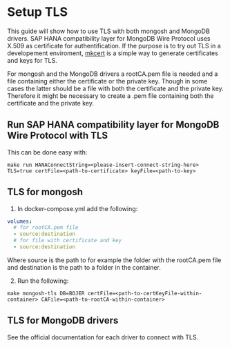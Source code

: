 # Setup TLS

This guide will show how to use TLS with both mongosh and MongoDB drivers. SAP HANA compatibility layer for MongoDB Wire Protocol uses X.509 as certificate for authentification. If the purpose is to try out TLS in a developement enviroment, [mkcert](https://github.com/FiloSottile/mkcert) is a simple way to generate certificates and keys for TLS.

For mongosh and the MongoDB drivers a rootCA.pem file is needed and a file containing either the certificate or the private key. Though in some cases the latter should be a file with both the certificate and the private key. Therefore it might be necessary to create a .pem file containing both the certificate and the private key.

## Run SAP HANA compatibility layer for MongoDB Wire Protocol with TLS

This can be done easy with:

```
make run HANAConnectString=<please-insert-connect-string-here> TLS=true certFile=<path-to-certificate> keyFile=<path-to-key>
```

## TLS for mongosh

1. In docker-compose.yml add the following:

```yaml
volumes:
  # for rootCA.pem file
  - source:destination
  # for file with certificate and key
  - source:destination
```

Where source is the path to for example the folder with the rootCA.pem file and destination is the path to a folder in the container. 

2. Run the following:

```
make mongosh-tls DB=BOJER certFile=<path-to-certKeyFile-within-container> CAFile=<path-to-rootCA-within-container>
```

## TLS for MongoDB drivers

See the official documentation for each driver to connect with TLS.
